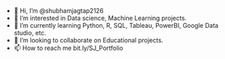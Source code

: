 - 👋 Hi, I’m @shubhamjagtap2126
- 👀 I’m interested in Data science, Machine Learning projects.
- 🌱 I’m currently learning Python, R, SQL, Tableau, PowerBI, Google Data studio, etc.
- 💞️ I’m looking to collaborate on Educational projects.
- 📫 How to reach me bit.ly/SJ_Portfolio

<!---
shubhamjagtap2126/shubhamjagtap2126 is a ✨ special ✨ repository because its `README.md` (this file) appears on your GitHub profile.
You can click the Preview link to take a look at your changes.
--->
